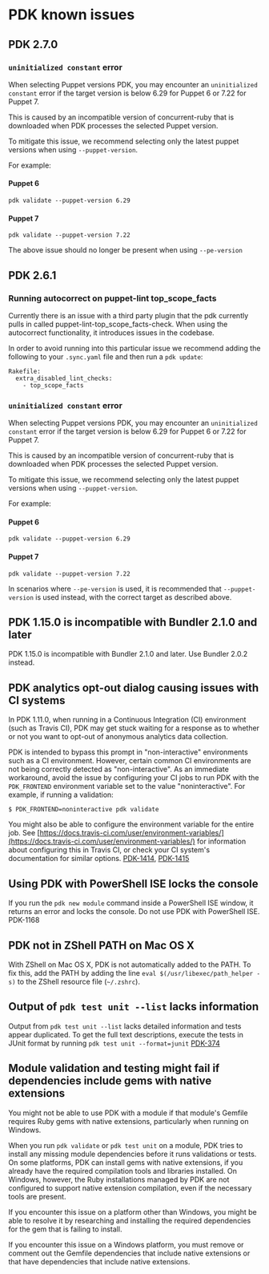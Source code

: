 # PDK known issues

## PDK 2.7.0

### `uninitialized constant` error

When selecting Puppet versions PDK, you may encounter an `uninitialized constant` error if the target version is below 6.29 for Puppet 6 or 7.22 for Puppet 7.

This is caused by an incompatible version of concurrent-ruby that is downloaded when PDK processes the selected Puppet version.

To mitigate this issue, we recommend selecting only the latest puppet versions when using `--puppet-version`.

For example:

#### Puppet 6

```
pdk validate --puppet-version 6.29
```

#### Puppet 7

```
pdk validate --puppet-version 7.22
```
The above issue should no longer be present when using `--pe-version`

## PDK 2.6.1

### Running autocorrect on puppet-lint top_scope_facts

Currently there is an issue with a third party plugin that the pdk currently pulls in called puppet-lint-top_scope_facts-check. When using the autocorrect functionality, it introduces issues in the codebase. 

In order to avoid running into this particular issue we recommend adding the following to your `.sync.yaml` file and then run a `pdk update`:

```
Rakefile:
  extra_disabled_lint_checks:
    - top_scope_facts
```

### `uninitialized constant` error

When selecting Puppet versions PDK, you may encounter an `uninitialized constant` error if the target version is below 6.29 for Puppet 6 or 7.22 for Puppet 7.

This is caused by an incompatible version of concurrent-ruby that is downloaded when PDK processes the selected Puppet version.

To mitigate this issue, we recommend selecting only the latest puppet versions when using `--puppet-version`.

For example:

#### Puppet 6

```
pdk validate --puppet-version 6.29
```

#### Puppet 7

```
pdk validate --puppet-version 7.22
```
In scenarios where `--pe-version` is used, it is recommended that `--puppet-version` is used instead, with the correct target as described above.

## PDK 1.15.0 is incompatible with Bundler 2.1.0 and later

PDK 1.15.0 is incompatible with Bundler 2.1.0 and later. Use Bundler 2.0.2
instead.

## PDK analytics opt-out dialog causing issues with CI systems

In PDK 1.11.0, when running in a Continuous Integration (CI) environment (such
as Travis CI), PDK may get stuck waiting for a response as to whether or not you
want to opt-out of anonymous analytics data collection.

PDK is intended to bypass this prompt in "non-interactive" environments such as
a CI environment. However, certain common CI environments are not being
correctly detected as "non-interactive". As an immediate workaround, avoid the
issue by configuring your CI jobs to run PDK with the `PDK_FRONTEND` environment
variable set to the value "noninteractive". For example, if running a
validation:

```
$ PDK_FRONTEND=noninteractive pdk validate
```

You might also be able to configure the environment variable for the entire job.
See
[https://docs.travis-ci.com/user/environment-variables/](https://docs.travis-ci.com/user/environment-variables/)
for information about configuring this in Travis CI, or check your CI system's
documentation for similar options.
[PDK-1414](https://tickets.puppetlabs.com/browse/PDK-1414),
[PDK-1415](https://tickets.puppetlabs.com/browse/PDK-1415)

## Using PDK with PowerShell ISE locks the console

If you run the `pdk new module` command inside a PowerShell ISE window, it
returns an error and locks the console. Do not use PDK with PowerShell ISE.
PDK-1168

## PDK not in ZShell PATH on Mac OS X

With ZShell on Mac OS X, PDK is not automatically added to the PATH. To fix
this, add the PATH by adding the line `eval $(/usr/libexec/path_helper -s)` to
the ZShell resource file (`~/.zshrc`).

## Output of `pdk test unit --list` lacks information

Output from `pdk test unit --list` lacks detailed information and tests appear
duplicated. To get the full text descriptions, execute the tests in JUnit format
by running `pdk test unit --format=junit`
[PDK-374](https://tickets.puppetlabs.com/browse/PDK-374)

## Module validation and testing might fail if dependencies include gems with native extensions

You might not be able to use PDK with a module if that module's Gemfile requires
Ruby gems with native extensions, particularly when running on Windows.

When you run `pdk validate` or `pdk test unit` on a module, PDK tries to install
any missing module dependencies before it runs validations or tests. On some
platforms, PDK can install gems with native extensions, if you already have the
required compilation tools and libraries installed. On Windows, however, the
Ruby installations managed by PDK are not configured to support native extension
compilation, even if the necessary tools are present.

If you encounter this issue on a platform other than Windows, you might be able
to resolve it by researching and installing the required dependencies for the
gem that is failing to install.

If you encounter this issue on a Windows platform, you must remove or comment
out the Gemfile dependencies that include native extensions or that have
dependencies that include native extensions.

